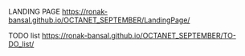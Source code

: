 LANDING PAGE
https://ronak-bansal.github.io/OCTANET_SEPTEMBER/LandingPage/

TODO list
https://ronak-bansal.github.io/OCTANET_SEPTEMBER/TO-DO_list/
